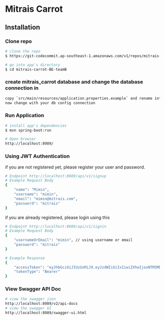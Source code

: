 # Mitrais Carrot

## Installation

### Clone repo

``` bash
# clone the repo
$ https://git-codecommit.ap-southeast-1.amazonaws.com/v1/repos/mitrais-carrot-BE-teamB

# go into app's directory
$ cd mitrais-carrot-BE-teamB
```

### create mitrais_carrot database and change the database connection in 
``` bash
copy `src/main/resources/application.properties.example` and rename into `src/main/resources/application.properties`
now change with your db config connection
```

### Run Application
``` bash
# install app's dependencies
$ mvn spring-boot:run

# Open browser
http://localhost:8989/
```

### Using JWT Authentication

if you are not registered yet, please register your user and password. 

``` bash
# Endpoint http://localhost:8989/api/v1/signup
# Example Request Body
{
	"name": "Mimin",
	"username": "mimin",
	"email": "mimin@mitrais.com",
	"password": "mitrais"
}
```

if you are already registered, please login using this

``` bash
# Endpoint http://localhost:8989/api/v1/signin
# Example Request Body
{
	"usernameOrEmail": "mimin", // using username or email
	"password": "mitrais"
}

# Example Response
{
    "accessToken": "eyJhbGciOiJIUzUxMiJ9.eyJzdWIiOiIxIiwiZXhwIjoxNTM3MDg5NDE5fQ.FmKAVMHeL_ULGstaEPfjeuadRZjvpcitxgF8qUezsBekYvWYwFRGo0ex5IGl7KyDTiOddeeMK8C_VpGo1eJp2Q",
    "tokenType": "Bearer"
}
```

### View Swagger API Doc
``` bash
# view the swagger json
http://localhost:8989/v2/api-docs
# view the swagger UI
http://localhost:8989/swagger-ui.html
```
